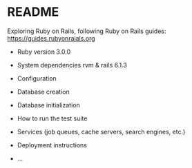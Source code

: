 # README

Exploring Ruby on Rails, following Ruby on Rails guides: https://guides.rubyonraials.org

* Ruby version
    3.0.0

* System dependencies
    rvm & rails 6.1.3
    
* Configuration

* Database creation

* Database initialization

* How to run the test suite

* Services (job queues, cache servers, search engines, etc.)

* Deployment instructions

* ...
